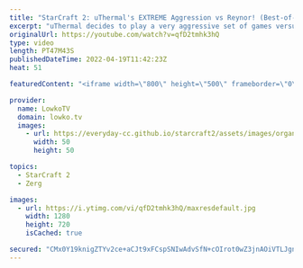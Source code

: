 ```yaml
---
title: "StarCraft 2: uThermal's EXTREME Aggression vs Reynor! (Best-of-3)"
excerpt: "uThermal decides to play a very aggressive set of games versus Reynor in StarCraft 2 with a variety of build orders and strategies.  Support my work on Patreon: https://www.patreon.com/lowkotv Become a YouTube member: https://lowko.tv/join  uThermal on Twitch: https://twitch.tv/uthermalsc2 Reynor on"
originalUrl: https://youtube.com/watch?v=qfD2tmhk3hQ
type: video
length: PT47M43S
publishedDateTime: 2022-04-19T11:42:23Z
heat: 51

featuredContent: "<iframe width=\"800\" height=\"500\" frameborder=\"0\" src=\"https://www.youtube.com/embed/qfD2tmhk3hQ\" allow=\"accelerometer; autoplay; encrypted-media; gyroscope; picture-in-picture\" allowfullscreen></iframe>"

provider:
  name: LowkoTV
  domain: lowko.tv
  images:
    - url: https://everyday-cc.github.io/starcraft2/assets/images/organizations/lowko.tv-50x50.jpg
      width: 50
      height: 50

topics:
  - StarCraft 2
  - Zerg

images:
  - url: https://i.ytimg.com/vi/qfD2tmhk3hQ/maxresdefault.jpg
    width: 1280
    height: 720
    isCached: true

secured: "CMx0Y19knigZTYv2ce+aCJt9xFCspSNIwAdvSfN+cOIrot0wZ3jnAOiVTLJgnNKaXePgxH4ThpoRYHC+zxSGxE7M7RKmlJylBmtZ6f1z6eeGrJZ4m6x3CW5wa9znKwxPl6+SGKe/gmphDvHFsRuDjMmZ+D0rUmv75jZjZOmtD64m/JXPzJS5LnhX2PligVv2FJZx2C6xblSH2BIZ8aToztt/ewSfKVOsSpI4SaeDHbOCM5uAq0KZQZNaD7Gnk10HawLk2sAR9RjI/ymVuNjpwFfUbh/1HfXwOWdoYHsqgyE3g754+JvLIT3NtV/ESeCTCzzbBMqX1iMmSruvpYwhUtFu+TgvMgpb0pwvd6YCRsa61A30PYWMjeKS1KZ83ADacYhF/YS37wDGSiLkC6Kuo2TviMp3AhjNhBt8revDy5Q=;NHqWPSWlnOKxjB5visHcFQ=="
---
```


